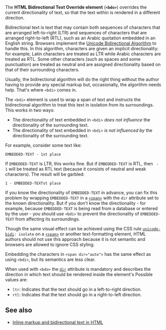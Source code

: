 <!-- <short-description> -->
The **HTML Bidirectional Text Override element** (**`<bdo>`**)
overrides the current directionality of text, so that the text within is
rendered in a different direction.
<!-- </short-description> -->

<!-- <overview> -->
Bidirectional text is text that may contain both sequences of characters
that are arranged left-to-right (LTR) and sequences of characters that
are arranged right-to-left (RTL), such as an Arabic quotation embedded
in an English string. Browsers implement the [Unicode Bidirectional
Algorithm](https://www.w3.org/International/articles/inline-bidi-markup/uba-basics)
to handle this. In this algorithm, characters are given an implicit
directionality: for example, Latin characters are treated as LTR while
Arabic characters are treated as RTL. Some other characters (such as
spaces and some punctuation) are treated as neutral and are assigned
directionality based on that of their surrounding characters.

Usually, the bidirectional algorithm will do the right thing without the
author having to provide any special markup but, occasionally, the
algorithm needs help. That's where `<bdi>` comes in.

The `<bdi>` element is used to wrap a span of text and instructs the
bidirectional algorithm to treat this text in isolation from its
surroundings. This works in two ways:

-   The directionality of text embedded in `<bdi>` *does not influence*
    the directionality of the surrounding text.
-   The directionality of text embedded in `<bdi>` *is not influenced
    by* the directionality of the surrounding text.

For example, consider some text like:

```
EMBEDDED-TEXT - 1st place
```

If `EMBEDDED-TEXT` is LTR, this works fine. But if `EMBEDDED-TEXT` is
RTL, then ` - 1` will be treated as RTL text (because it consists of
neutral and weak characters). The result will be garbled:

```
1 - EMBEDDED-TEXTst place
```

If you know the directionality of `EMBEDDED-TEXT` in advance, you can
fix this problem by wrapping `EMBEDDED-TEXT` in a
[`<span>`](/en-US/docs/Web/HTML/Element/span)
with the `dir` attribute set to the known directionality. But if you
don't know the directionality - for example, because `EMBEDDED-TEXT` is
being read from a database or entered by the user - you should use
`<bdi>` to prevent the directionality of `EMBEDDED-TEXT` from affecting
its surroundings.

Though the same visual effect can be achieved using the CSS rule
[`unicode-bidi`](/en-US/docs/Web/CSS/unicode-bidi)`: isolate`
on a
[`<span>`](/en-US/docs/Web/HTML/Element/span)
or another text-formatting element, HTML authors should not use this
approach because it is not semantic and browsers are allowed to ignore
CSS styling.

Embedding the characters in `<span dir="auto">` has the same effect as
using `<bdi>`, but its semantics are less clear.
<!-- </overview> -->

<!-- <attributes-text> -->
When used with `<bdo>` the [`dir`](/en-US/docs/Web/HTML/Global_attributes/dir) attribute is mandatory and describes the direction in which text should be rendered inside the element's Possible values are:
-   `ltr`: Indicates that the text should go in a left-to-right
        direction.
-   `rtl`: Indicates that the text should go in a right-to-left
        direction.
<!-- </attributes-text> -->

<!-- <see-also> -->
See also
--------

-   [Inline markup and bidirectional text in
    HTML](https://www.w3.org/International/articles/inline-bidi-markup/)
<!-- </see-also> -->
